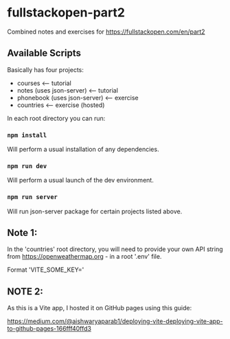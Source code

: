 # fullstackopen-part2

Combined notes and exercises for https://fullstackopen.com/en/part2

## Available Scripts

Basically has four projects:

- courses <-- tutorial
- notes (uses json-server) <-- tutorial
- phonebook (uses json-server) <-- exercise
- countries <-- exercise (hosted)

In each root directory you can run:

### `npm install`

Will perform a usual installation of any dependencies.

### `npm run dev`

Will perform a usual launch of the dev environment.

### `npm run server`

Will run json-server package for certain projects listed above.

## Note 1:

In the 'countries' root directory, you will need to provide your own API string from https://openweathermap.org - in a root '.env' file.

Format 'VITE_SOME_KEY='

## NOTE 2:

As this is a Vite app, I hosted it on GitHub pages using this guide:

https://medium.com/@aishwaryaparab1/deploying-vite-deploying-vite-app-to-github-pages-166fff40ffd3
